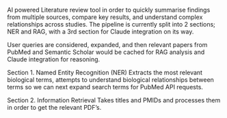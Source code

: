 AI powered Literature review tool in order to quickly summarise findings from multiple sources, compare key results, and understand complex relationships across studies.
The pipeline is currently split into 2 sections; NER and RAG, with a 3rd section for Claude integration on its way.
 
User queries are considered, expanded, and then relevant papers from PubMed and Semantic Scholar would be cached for RAG analysis and Claude integration for reasoning.
 
Section 1. Named Entity Recognition (NER)
Extracts the most relevant biological terms, attempts to understand biological relationships between terms so we can next expand search terms for PubMed API requests.
 
Section 2. Information Retrieval
Takes titles and PMIDs and processes them in order to get the relevant PDF’s.
